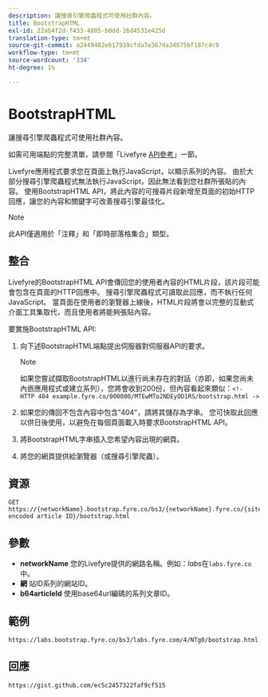 ```yaml
---
description: 讓搜尋引擎爬蟲程式可使用社群內容。
title: BootstrapHTML
exl-id: 22ab4f2d-f433-4805-b0dd-16d4531e425d
translation-type: tm+mt
source-git-commit: a2449482e617939cfda7e367da34875bf187c4c9
workflow-type: tm+mt
source-wordcount: '334'
ht-degree: 1%

---
```


# BootstrapHTML

讓搜尋引擎爬蟲程式可使用社群內容。

如需可用端點的完整清單，請參閱「Livefyre [API參考](https://api.livefyre.com/docs)」一節。

Livefyre應用程式要求您在頁面上執行JavaScript，以顯示系列的內容。 由於大部分搜尋引擎爬蟲程式無法執行JavaScript，因此無法看到您社群所張貼的內容。 使用BootstrapHTML API，將此內容的可搜尋片段新增至頁面的初始HTTP回應，讓您的內容和關鍵字可改善搜尋引擎最佳化。

>[!NOTE]
>
>此API僅適用於「注釋」和「即時部落格集合」類型。

## 整合

Livefyre的BootstrapHTML API會傳回您的使用者內容的HTML片段，該片段可能會包含在頁面的HTTP回應中。 搜尋引擎爬蟲程式可讀取此回應，而不執行任何JavaScript。 當頁面在使用者的瀏覽器上線後，HTML片段將會以完整的互動式介面工具集取代，而且使用者將能夠張貼內容。

要實施BootstrapHTML API:

1. 向下述BootstrapHTML端點提出伺服器對伺服器API的要求。

   >[!NOTE]
   >
   >如果您嘗試擷取BootstrapHTML以進行尚未存在的對話（亦即，如果您尚未內嵌應用程式或建立系列），您將會收到200份，但內容看起來類似：`<!- HTTP 404 example.fyre.co/000000/MTEwMTo2NDEyOD1RS/bootstrap.html ->`

1. 如果您的傳回不包含內容中包含&quot;404&quot;，請將其儲存為字串。 您可快取此回應以供日後使用，以避免在每個頁面載入時要求BootstrapHTML API。
1. 將BootstrapHTML字串插入您希望內容出現的網頁。
1. 將您的網頁提供給瀏覽器（或搜尋引擎爬蟲）。

## 資源

```
GET https://{networkName}.bootstrap.fyre.co/bs3/{networkName}.fyre.co/{siteId}/{base64 encoded article ID}/bootstrap.html 
```

## 參數

* **networkName** 您的Livefyre提供的網路名稱。例如：*labs*&#x200B;在`labs.fyre.co`中。
* **網** 站ID系列的網站ID。
* **b64articleId** 使用base64url編碼的系列文章ID。

## 範例

```
https://labs.bootstrap.fyre.co/bs3/labs.fyre.com/4/NTg0/bootstrap.html 
```

## 回應

```
https://gist.github.com/ec5c2457322faf9cf515 
```
